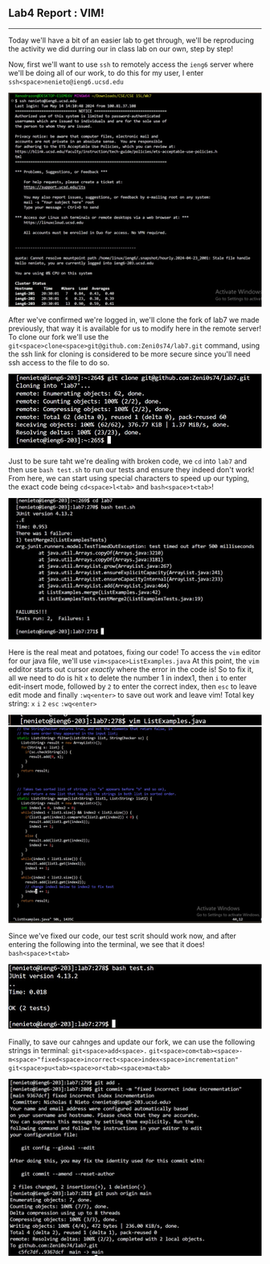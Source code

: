 ## Lab4 Report : VIM!
***
Today we'll have a bit of an easier lab to get through, we'll be reproducing the activity we did durring our in class lab on our own, step by step!

Now, first we'll want to use `ssh` to remotely access the `ieng6` server where we'll be doing all of our work, to do this for my user, I enter `ssh<space>nenieto@ieng6.ucsd.edu`

![Image](LB4pix1.jpg)

After we've confirmed we're logged in, we'll clone the fork of lab7 we made previously, that way it is available for us to modify here in the remote server! To clone our fork we'll use the `git<space>clone<space>git@github.com:Zeni0s74/lab7.git` command, using the ssh link for cloning is considered to be more secure since you'll need ssh access to the file to do so.

![Image](LB4pix2.jpg)

Just to be sure taht we're dealing with broken code, we `cd` into `lab7` and then use `bash test.sh` to run our tests and ensure they indeed don't work! From here, we can start using special characters to speed up our typing, the exact code being `cd<space>l<tab>` and `bash<space>t<tab>`!

![Image](LB4pix3.jpg)

Here is the real meat and potatoes, fixing our code! To access the `vim` editor for our java file, we'll use
`vim<space>ListExamples.java`
At this point, the `vim` edditor starts out cursor *exactly* where the error in the code is! So to fix it, all we need to do is hit `x` to delete the number 1 in index1, then `i` to enter edit-insert mode, followed by `2` to enter the correct index, then `esc` to leave edit mode and finally `:wq<enter>` to save out work and leave vim!
Total key string: `x` `i` `2` `esc` `:wq<enter>`

 ![Image](LB4pix4.jpg)
 ![Image](LB4pix5.jpg)

Since we've fixed our code, our test scrit should work now, and after entering the following into the terminal, we see that it does! `bash<space>t<tab>`

![Image](LB4pix6.jpg)

Finally, to save our cahnges and update our fork, we can use the following strings in terminal:
`git<space>add<space>.`
`git<space>com<tab><space>-m<space>"fixed<space>incorrect<space>index<space>incrementation"`
`git<space>pu<tab><space>or<tab><space>ma<tab>`

![Image](LB4pix7.jpg)
